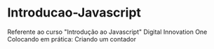 # Introducao-Javascript
Referente ao curso "Introdução ao Javascript" Digital Innovation One
Colocando em prática: Criando um contador
 
 
